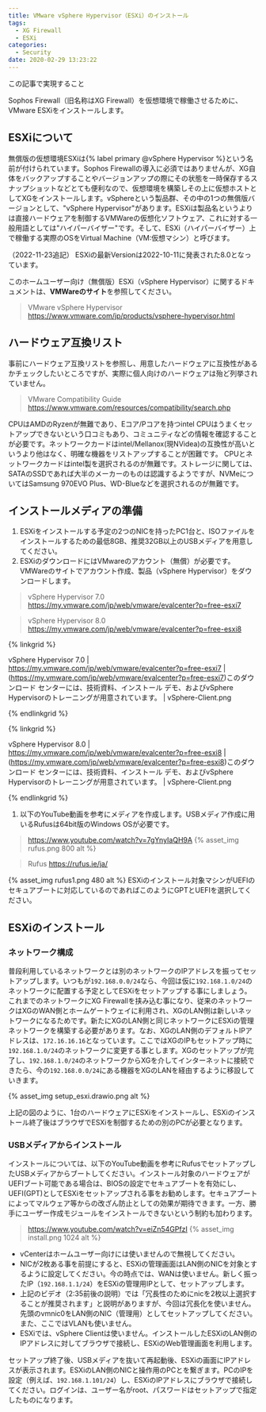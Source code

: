 ```yaml
---
title: VMware vSphere Hypervisor（ESXi）のインストール
tags:
  - XG Firewall
  - ESXi
categories:
  - Security
date: 2020-02-29 13:23:22
---
```


<p class="onepoint">この記事で実現すること</p>

Sophos Firewall（旧名称はXG Firewall）を仮想環境で稼働させるために、VMware ESXiをインストールします。

<!-- more -->

## ESXiについて

 無償版の仮想環境ESXiは{% label primary @vSphere Hypervisor %}という名前が付けられています。Sophos Firewallの導入に必須ではありませんが、XG自体をバックアップすることやバージョンアップの際にその状態を一時保存するスナップショットなどとても便利なので、仮想環境を構築しその上に仮想ホストとしてXGをインストールします。vSphereという製品群、その中の1つの無償版バージョンとして、"vSphere Hypervisor"があります。ESXiは製品名というよりは直接ハードウェアを制御するVMWareの仮想化ソフトウェア、これに対する一般用語としては"ハイパーバイザー"です。そして、ESXi（ハイパーバイザー）上で稼働する実際のOSをVirtual Machine（VM:仮想マシン）と呼びます。

（2022-11-23追記）
ESXiの最新Versionは2022-10-11に発表された8.0となっています。

このホームユーザー向け（無償版）ESXi（vSphere Hypervisor）に関するドキュメントは、**VMWareのサイト**を参照してください。
> VMware vSphere Hypervisor
 <https://www.vmware.com/jp/products/vsphere-hypervisor.html>

## ハードウェア互換リスト

事前にハードウェア互換リストを参照し、用意したハードウェアに互換性があるかチェックしたいところですが、実際に個人向けのハードウェアは殆ど列挙されていません。

> VMware Compatibility Guide
 <https://www.vmware.com/resources/compatibility/search.php>

CPUはAMDのRyzenが無難であり、Eコア/Pコアを持つintel CPUはうまくセットアップできないという口コミもあり、コミュニティなどの情報を確認することが必要です。ネットワークカードはintel/Mellanox(現NVidea)の互換性が高いというより他はなく、明確な機器をリストアップすることが困難です。
CPUとネットワークカードはintel製を選択されるのが無難です。ストレージに関しては、SATAのSSDであれば大半のメーカーのものは認識するようですが、NVMeについてはSamsung 970EVO Plus、WD-Blueなどを選択されるのが無難です。

## インストールメディアの準備

1. ESXiをインストールする予定の2つのNICを持ったPC1台と、ISOファイルをインストールするための最低8GB、推奨32GB以上のUSBメディアを用意してください。
2. ESXiのダウンロードにはVMwareのアカウント（無償）が必要です。VMWareのサイトでアカウント作成、製品（vSphere Hypervisor）をダウンロードします。

> vSphere Hypervisor 7.0
  <https://my.vmware.com/jp/web/vmware/evalcenter?p=free-esxi7>

> vSphere Hypervisor 8.0
  <https://my.vmware.com/jp/web/vmware/evalcenter?p=free-esxi8>


{% linkgrid %}

vSphere Hypervisor 7.0 | https://my.vmware.com/jp/web/vmware/evalcenter?p=free-esxi7 | (https://my.vmware.com/jp/web/vmware/evalcenter?p=free-esxi7)このダウンロード センターには、技術資料、インストール デモ、およびvSphere Hypervisorのトレーニングが用意されています。 | vSphere-Client.png

{% endlinkgrid %}

{% linkgrid %}

vSphere Hypervisor 8.0 | https://my.vmware.com/jp/web/vmware/evalcenter?p=free-esxi8 | (https://my.vmware.com/jp/web/vmware/evalcenter?p=free-esxi8)このダウンロード センターには、技術資料、インストール デモ、およびvSphere Hypervisorのトレーニングが用意されています。 | vSphere-Client.png

{% endlinkgrid %}



1. 以下のYouTube動画を参考にメディアを作成します。USBメディア作成に用いるRufusは64bit版のWindows OSが必要です。
 > <https://www.youtube.com/watch?v=7gYnyIaQH9A>
 {% asset_img rufus.png 800 alt %}

 > Rufus
 <https://rufus.ie/ja/>

 {% asset_img rufus1.png 480 alt %}
 ESXiのインストール対象マシンがUEFIのセキュアブートに対応しているのであればこのようにGPTとUEFIを選択してください。

## ESXiのインストール

### ネットワーク構成

普段利用しているネットワークとは別のネットワークのIPアドレスを振ってセットアップします。いつもが`192.168.0.0/24`なら、今回は仮に`192.168.1.0/24`のネットワークに配置する予定としてESXiをセットアップする事にしましょう。これまでのネットワークにXG Firewallを挟み込む事になり、従来のネットワークはXGのWAN側とホームゲートウェイに利用され、XGのLAN側は新しいネットワークになるためです。新たにXGのLAN側と同じネットワークにESXiの管理ネットワークを構築する必要があります。なお、XGのLAN側のデフォルトIPアドレスは、`172.16.16.16`となっています。ここではXGのIPもセットアップ時に`192.168.1.0/24`のネットワークに変更する事とします。XGのセットアップが完了し、`192.168.1.0/24`のネットワークからXGを介してインターネットに接続できたら、今の`192.168.0.0/24`にある機器をXGのLANを経由するように移設していきます。

{% asset_img setup_esxi.drawio.png alt %}

上記の図のように、1台のハードウェアにESXiをインストールし、ESXiのインストール終了後はブラウザでESXiを制御するための別のPCが必要となります。

### USBメディアからインストール

インストールについては、以下のYouTube動画を参考にRufusでセットアップしたUSBメディアからブートしてください。インストール対象のハードウェアがUEFIブート可能である場合は、BIOSの設定でセキュアブートを有効にし、UEFI(GPT)としてESXiをセットアップされる事をお勧めします。セキュアブートによってマルウェア等からの改ざん防止としての効果が期待できます。一方、勝手にユーザー作成モジュールをインストールできないという制約も加わります。
> <https://www.youtube.com/watch?v=eiZn54GPfzI>
{% asset_img install.png 1024 alt %}

- vCenterはホームユーザー向けには使いませんので無視してください。
- NICが2枚ある事を前提にすると、ESXiの管理画面はLAN側のNICを対象とするように設定してください。今の時点では、WANは使いません。新しく振ったIP（`192.168.1.1/24`）をESXiの管理用IPとして、セットアップします。
- 上記のビデオ（2:35前後の説明）では「冗長性のためにnicを2枚以上選択することが推奨されます」と説明がありますが、今回は冗長化を使いません。先頭のvmnic0をLAN側のNIC（管理用）としてセットアップしてください。また、ここではVLANも使いません。
- ESXiでは、vSphere Clientは使いません。インストールしたESXiのLAN側のIPアドレスに対してブラウザで接続し、ESXiのWeb管理画面を利用します。

セットアップ終了後、USBメディアを抜いて再起動後、ESXiの画面にIPアドレスが表示されます。ESXiのLAN側のNICと操作用のPCとを繋ぎます。PCのIPを設定（例えば、`192.168.1.101/24`）し、ESXiのIPアドレスにブラウザで接続してください。ログインは、ユーザー名がroot、パスワードはセットアップで指定したものになります。

